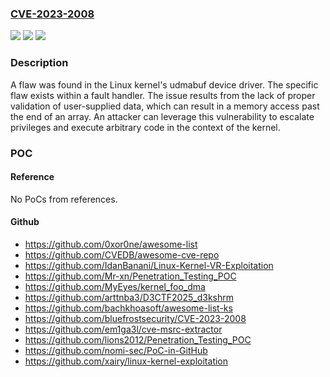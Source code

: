 ### [CVE-2023-2008](https://cve.mitre.org/cgi-bin/cvename.cgi?name=CVE-2023-2008)
![](https://img.shields.io/static/v1?label=Product&message=Linux%20kernel%20udmabuf%20device%20driver&color=blue)
![](https://img.shields.io/static/v1?label=Version&message=Fixed%20in%20kernel%20v5.19-rc4%20&color=brightgreen)
![](https://img.shields.io/static/v1?label=Vulnerability&message=CWE-129&color=brightgreen)

### Description

A flaw was found in the Linux kernel's udmabuf device driver. The specific flaw exists within a fault handler. The issue results from the lack of proper validation of user-supplied data, which can result in a memory access past the end of an array. An attacker can leverage this vulnerability to escalate privileges and execute arbitrary code in the context of the kernel.

### POC

#### Reference
No PoCs from references.

#### Github
- https://github.com/0xor0ne/awesome-list
- https://github.com/CVEDB/awesome-cve-repo
- https://github.com/IdanBanani/Linux-Kernel-VR-Exploitation
- https://github.com/Mr-xn/Penetration_Testing_POC
- https://github.com/MyEyes/kernel_foo_dma
- https://github.com/arttnba3/D3CTF2025_d3kshrm
- https://github.com/bachkhoasoft/awesome-list-ks
- https://github.com/bluefrostsecurity/CVE-2023-2008
- https://github.com/em1ga3l/cve-msrc-extractor
- https://github.com/lions2012/Penetration_Testing_POC
- https://github.com/nomi-sec/PoC-in-GitHub
- https://github.com/xairy/linux-kernel-exploitation


